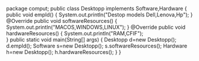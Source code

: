 package comput;
public   class Desktopp implements Software,Hardware {
	public void empId() {
		System.out.println("Destop models Dell,Lenova,Hp");
	}
	@Override
	public void softwareResources() {
		System.out.println("MACOS,WINDOWS,LINUX");
	}
	@Override
	public void hardwareResources() {
		System.out.println("RAM,CFIF");		
	}
	public static void main(String[] args) {
		Desktopp d=new Desktopp();
		d.empId();
		Software s=new Desktopp();
		s.softwareResources();
		Hardware h=new Desktopp();
		h.hardwareResources();
	}
}
